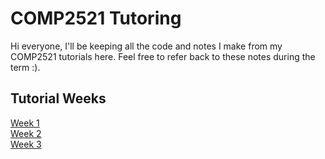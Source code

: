 # COMP2521 Tutoring
Hi everyone, I'll be keeping all the code and notes I make from my COMP2521 tutorials here. Feel free to refer back to these notes during the term :).

## Tutorial Weeks 
[Week 1](./wk01/)  
[Week 2](./wk02/)  
[Week 3](./wk03/)  